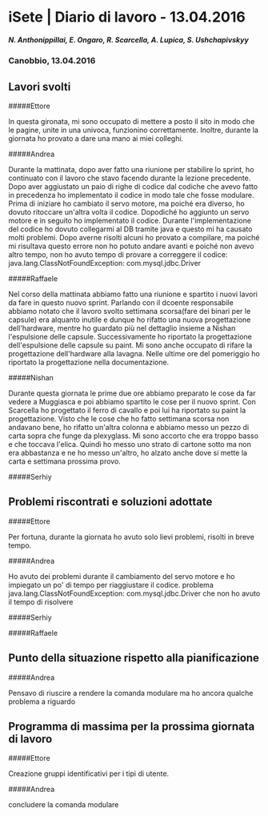 

# iSete | Diario di lavoro - 13.04.2016
##### N. Anthonippillai, E. Ongaro, R. Scarcella, A. Lupica, S. Ushchapivskyy
### Canobbio, 13.04.2016

## Lavori svolti
#####Ettore

In questa gironata, mi sono occupato di mettere a posto il sito in modo che le pagine, unite in una univoca,
funzionino correttamente. Inoltre, durante la giornata ho provato a dare una mano ai miei colleghi.

#####Andrea

Durante la mattinata, dopo aver fatto una riunione per stabilire lo sprint, ho continuato con il lavoro che stavo facendo durante la lezione precedente. Dopo aver aggiustato un paio di righe di codice dal codiche che avevo fatto in precedenza ho implementato il codice in modo tale che fosse modulare. Prima di iniziare ho cambiato il servo motore, ma poiché era diverso, ho dovuto ritoccare un'altra volta il codice. Dopodiché ho aggiunto un servo motore e in seguito ho implementato il codice. Durante l'implementazione del codice ho dovuto collegarmi al DB tramite java e questo mi ha causato molti problemi. Dopo averne risolti alcuni ho provato a compilare, ma poiché mi risultava questo errore non ho potuto andare avanti e poiché non avevo altro tempo, non ho avuto tempo di provare a correggere il codice: java.lang.ClassNotFoundException: com.mysql.jdbc.Driver

#####Raffaele

Nel corso della mattinata abbiamo fatto una riunione e spartito i nuovi lavori da fare in questo nuovo sprint.
Parlando con il dcoente responsabile abbiamo notato che il lavoro svolto settimana scorsa(fare dei binari per le capsule) era alquanto inutile e dunque ho rifatto una nuova progettazione dell'hardware, mentre ho guardato più nel dettaglio insieme a Nishan l'espulsione delle capsule.
Successivamente ho riportato la progettazione dell'espulsione delle capsule su paint.
Mi sono anche occupato di rifare la progettazione dell'hardware alla lavagna.
Nelle ultime ore del pomeriggio ho riportato la progettazione nella documentazione.

#####Nishan

Durante questa giornata le prime due ore abbiamo preparato le cose da far vedere a Muggiasca e poi abbiamo spartito le cose
per il nuovo sprint.
Con Scarcella ho progettato il ferro di cavallo e poi lui ha riportato su paint la progettazione.
Visto che le cose che ho fatto settimana scorsa non andavano bene, ho rifatto un'altra colonna e abbiamo messo un pezzo di carta sopra che funge da plexyglass. Mi sono accorto che era troppo basso e che toccava l'elica. Quindi ho messo uno strato di cartone sotto ma non era abbastanza e ne ho messo un'altro, ho alzato anche dove si mette la carta e settimana prossima provo.


#####Serhiy


##  Problemi riscontrati e soluzioni adottate
#####Ettore

Per fortuna, durante la giornata ho avuto solo lievi problemi, risolti in breve tempo.

#####Andrea

Ho avuto dei problemi durante il cambiamento del servo motore e ho impiegato un po' di tempo per riaggiustare il codice.
problema java.lang.ClassNotFoundException: com.mysql.jdbc.Driver che non ho avuto il tempo di risolvere

#####Serhiy

#####Raffaele

##  Punto della situazione rispetto alla pianificazione

#####Andrea

Pensavo di riuscire a rendere la comanda modulare ma ho ancora qualche problema a riguardo

## Programma di massima per la prossima giornata di lavoro
#####Ettore

Creazione gruppi identificativi per i tipi di utente.

#####Andrea 

concludere la comanda modulare
